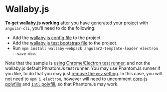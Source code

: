 # Wallaby.js

**To get wallaby.js working** after you have generated your project with `angular-cli`, you'll need to do the following:
- Add the [wallaby.js config file](https://github.com/wallabyjs/ngCliWebpackSample/blob/master/wallaby.js) to the project.
- Add the [wallaby.js test bootstrap file](https://github.com/wallabyjs/ngCliWebpackSample/blob/master/src/wallabyTest.ts) to the project.
- Run `npm install wallaby-webpack angular2-template-loader electron --save-dev`.

Note that the sample is [using Chrome/Electron test runner](), and not the wallaby.js default PhnatomJs test runner. You may use PhantomJs runner if you like, to do that you may just [remove the `env` setting](https://github.com/wallabyjs/ngCliWebpackSample/blob/88a13b2c25f8808f733ec7cb058544f887f40190/wallaby.js#L49). In this case, you will not need to `npm i electron`, however will need to uncomment [core-js polyfills](https://github.com/wallabyjs/ngCliWebpackSample/blob/88a13b2c25f8808f733ec7cb058544f887f40190/src/polyfills.ts#L22) and [`Intl` polyfill](https://github.com/wallabyjs/ngCliWebpackSample/blob/88a13b2c25f8808f733ec7cb058544f887f40190/src/polyfills.ts#L68), so that PhantomJs may work.
